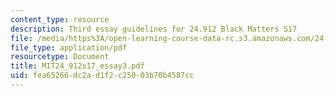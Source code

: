 ```yaml
---
content_type: resource
description: Third essay guidelines for 24.912 Black Matters S17
file: /media/https%3A/open-learning-course-data-rc.s3.amazonaws.com/24-912-black-matters-introduction-to-black-studies-spring-2017/fea65266dc2ad1f2c25003b70b4587cc_MIT24_912s17_essay3.pdf
file_type: application/pdf
resourcetype: Document
title: MIT24_912s17_essay3.pdf
uid: fea65266-dc2a-d1f2-c250-03b70b4587cc
---
```


